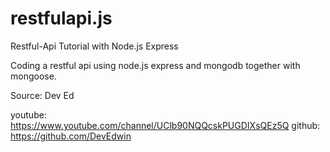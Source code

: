 # restfulapi.js
Restful-Api Tutorial with Node.js Express

Coding a restful api using node.js express and mongodb together with mongoose.

Source: Dev Ed

youtube: https://www.youtube.com/channel/UClb90NQQcskPUGDIXsQEz5Q
github: https://github.com/DevEdwin

